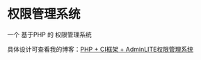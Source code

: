 # 权限管理系统
一个 基于PHP 的 权限管理系统

具体设计可查看我的博客：[PHP + CI框架 + AdminLITE权限管理系统](https://www.cnblogs.com/yang-2018/p/11584974.html)
